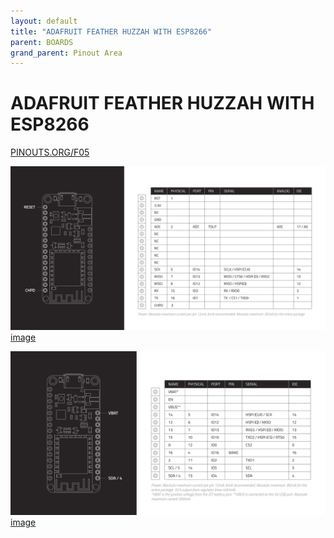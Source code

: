 ```yaml
---
layout: default
title: "ADAFRUIT FEATHER HUZZAH WITH ESP8266"
parent: BOARDS
grand_parent: Pinout Area
---
```


# ADAFRUIT FEATHER HUZZAH WITH ESP8266

<a href="https://www.PINOUTS.ORG/F05">PINOUTS.ORG/F05</a>

![image](./assets/42.png)  
[image](./assets/42.png)


![image](./assets/43.png)  
[image](./assets/43.png)
